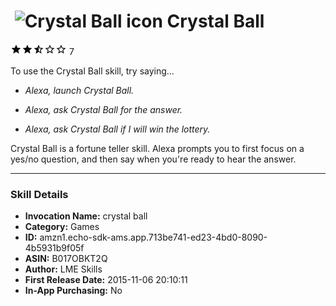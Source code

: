# &nbsp;<img src="https://github.com/dale3h/alexa-skills-list/raw/master/skills/crystal-ball/B017OBKT2Q/app_icon" alt="Crystal Ball icon" width="36"> Crystal Ball
![2.2 stars](../../../images/ic_star_black_18dp_1x.png)![2.2 stars](../../../images/ic_star_black_18dp_1x.png)![2.2 stars](../../../images/ic_star_half_black_18dp_1x.png)![2.2 stars](../../../images/ic_star_border_black_18dp_1x.png)![2.2 stars](../../../images/ic_star_border_black_18dp_1x.png) 7

To use the Crystal Ball skill, try saying...

* *Alexa, launch Crystal Ball.*

* *Alexa, ask Crystal Ball for the answer.*

* *Alexa, ask Crystal Ball if I will win the lottery.*

Crystal Ball is a fortune teller skill. Alexa prompts you to first focus on a yes/no question, and then say when you're ready to hear the answer.

***

### Skill Details

* **Invocation Name:** crystal ball
* **Category:** Games
* **ID:** amzn1.echo-sdk-ams.app.713be741-ed23-4bd0-8090-4b5931b9f05f
* **ASIN:** B017OBKT2Q
* **Author:** LME Skills
* **First Release Date:** 2015-11-06 20:10:11
* **In-App Purchasing:** No
